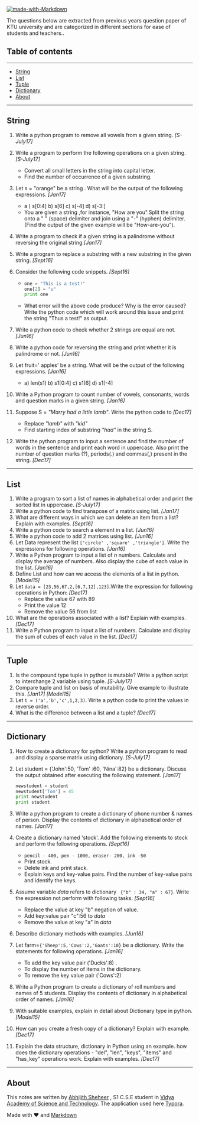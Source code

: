 [![made-with-Markdown](https://img.shields.io/badge/Made%20with-Markdown-1f425f.svg)](http://commonmark.org)

The questions below are extracted from previous years question paper of KTU university and are categorized in different sections for ease of students and teachers..



## Table of contents

------

- [String](#string)
- [List](#list)
- [Tuple](#tuple)
- [Dictionary](#dictionary)
- [About](#about)



------

## String 

1. Write  a python program to remove all vowels from a given string. *[S-July17]*

2. Write a program to perform the following operations on a given string. *[S-July17]*

   - Convert all small letters in the string into capital letter.
   - Find the number of occurrence of a given substring.

3. Let s =  "orange" be a string . What will be the output of the following expressions. *[Jan17]*

   - a ) s[0:4] b) s[6] c) s[-4] d) s[-3:]
   - You are given a string ,for instance, "How are you".Split the string onto a  " " (space) delimiter and join using a "-" (hyphen) delimiter. (Find the output of the given example will be "How-are-you").

4. Write a program to check if a given string is a palindrome without reversing the original string.*[Jan17]*

5. Write a program to replace a substring with a new substring in the given string. *[Sept16]*

6. Consider the following code snippets. *[Sept16]*

   - ```python
     one = "This is a test!"
     one[2] = "u"
     print one
     ```

   - What error will the above code produce? Why is the error caused? Write the python code which will work around this issue and print the string "Thus a test!" as output.

7. Write a python code to check whether 2 strings are equal are not. *[Jun16]*

8. Write a python code for reversing the string and print whether it is palindrome or not. *[Jun16]* 

9. Let fruit=' apples' be a string. What will be the output of the following expressions. *[Jan16]*

   - a) len(s1) b) s1[0:4] c) s1[6] d) s1[-4] 

10. Write a Python program to count number of vowels, consonants, words and question marks in a given string. *[Jan16]*

11. Suppose S = *"Marry had a little lamb"*. Write the python code to *[Dec17]*

    - Replace *"lamb"* with *"kid"*
    - Find starting index of substring *"had"* in the string S.

12. Write the python program to input a sentence and find the number of words in the sentence and print each word in uppercase. Also print  the number of question marks (?), periods(.) and commas(,) present in the string. *[Dec17]* 



------

## List

1. Write a program to sort a list of names in alphabetical order and print the sorted list in uppercase. *[S-July17]*
2. Write a python code to find transpose of a matrix using list. *[Jan17]*
3. What are different ways in which we can delete an item from a list? Explain with examples. *[Sept16]*
4. Write a python code to search a element in a list. *[Jun16]*
5. Write a python code to add 2 matrices using list. *[Jun16]*
6. Let Data represent the list ```['circle' ,'square' ,'triangle']```. Write the expressions for following operations. *[Jan16]*
7. Write a Python program to input a list of *n* numbers. Calculate and display the average of numbers. Also display the cube of each value in the list. *[Jan16]*
8. Define List and how can we access the elements of a list in python. *[Model15]*
9. Let ```data = [23,56,67,2,[6,7,12],123]```.Write the expression for following operations in Python: *[Dec17]*
   - Replace the value 67 with 89
   - Print the value 12
   - Remove the value 56 from list
10. What are the operations associated with a list? Explain with examples.  *[Dec17]*
11. Write a Python program to input a list of numbers. Calculate and display the sum of cubes of each value in the list. *[Dec17]*



------

## Tuple

1. Is the compound type tuple in python is mutable? Write a python script to interchange 2 variable using tuple. *[S-July17]*
2. Compare tuple and list on basis of mutability. Give example to illustrate this. *[Jan17]* *[Model15]*
3. Let ```t = ('a','b','c',1,2,3)```. Write a python code to print the values in reverse order.
4. What is the difference between a list and a tuple? *[Dec17]*



------

## Dictionary

1. How to create a dictionary for python? Write a python program to read and display a sparse matrix using dictionary. *[S-July17]*

2. Let student = {'John':50, 'Tom' :60, 'Nina':82} be a dictionary. Discuss the output obtained after executing the following statement. *[Jan17]*

   ```python
   newstudent = student
   newstudent['Tom'] = 45
   print newstudent
   print student
   ```

3. Write a python program to create a dictionary of phone number & names of person. Display the contents of dictionary in alphabetical order of names. *[Jan17]*

4. Create a dictionary named 'stock'. Add the following elements to stock and perform the following operations. *[Sept16]*

   - ```pencil - 400, pen - 1000, eraser- 200, ink -50```
   - Print stock.
   - Delete ink and print stack.
   - Explain keys and key-value pairs. Find the number of key-value pairs and identify the keys. 

5. Assume variable *data* refers to dictionary ``` {"b" : 34, "a" : 67}```. Write the expression not perform with following tasks. *[Sept16]*

   - Replace the value at key "b" negation of value.
   - Add key:value pair "c":56 to *data*
   - Remove the value at key "a" in *data*

6. Describe dictionary methods with examples. *[Jun16]*

7. Let farm=```{'Sheep':5,'Cows':2,'Goats':10}``` be a dictionary. Write the statements for following operations. *[Jan16]*

   - To add the key value pair ('Ducks':8) .
   - To display the number of items in the dictionary.
   - To remove the key value pair ('Cows':2)

8. Write a Python program to create a dictionary of roll numbers and names of 5 students. Display the contents of dictionary in alphabetical order of names. *[Jan16]*

9. With suitable examples, explain in detail about Dictionary type in python. *[Model15]*

10. How can you create a fresh copy of a dictionary? Explain with example. *[Dec17]*

11. Explain the data structure, dictionary in Python using an example. how does the dictionary operations - "del", "len",  "keys", "items" and "has_key" operations work. Explain with examples. *[Dec17]*



------

## About

This notes are written by [Abhijith Sheheer](mailto:abhijithsheheer@gmail.com) , S1 C.S.E student in [Vidya Academy of Science and Technology](http://vidyaacademy.ac.in/). The application used here [Typora](http://typora.io/).

Made with :heart: and [Markdown](https://daringfireball.net/projects/markdown/syntax)
